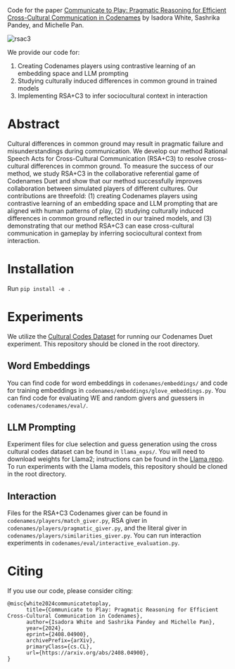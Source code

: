 Code for the paper [Communicate to Play: Pragmatic Reasoning for Efficient Cross-Cultural Communication in Codenames](https://arxiv.org/abs/2408.04900) by Isadora White, Sashrika Pandey, and Michelle Pan.

![rsac3](https://github.com/user-attachments/assets/38314436-d110-4021-bdc9-1a30a0923014)

We provide our code for:
1. Creating Codenames players using contrastive learning of an embedding space and LLM prompting
2. Studying culturally induced differences in common ground in trained models
3. Implementing RSA+C3 to infer sociocultural context in interaction

# Abstract
Cultural differences in common ground may result in pragmatic failure and misunderstandings during communication. We develop our method Rational Speech Acts for Cross-Cultural Communication (RSA+C3) to resolve cross-cultural differences in common ground. To measure the success of our method, we study RSA+C3 in the collaborative referential game of Codenames Duet and show that our method successfully improves collaboration between simulated players of different cultures. Our contributions are threefold: (1) creating Codenames players using contrastive learning of an embedding space and LLM prompting that are aligned with human patterns of play, (2) studying culturally induced differences in common ground reflected in our trained models, and (3) demonstrating that our method RSA+C3 can ease cross-cultural communication in gameplay by inferring sociocultural context from interaction.

# Installation
Run ```pip install -e .```

# Experiments

We utilize the [Cultural Codes Dataset](https://github.com/SALT-NLP/codenames) for running our Codenames Duet experiment. This repository should be cloned in the root directory.

## Word Embeddings
You can find code for word embeddings in `codenames/embeddings/` and code for training embeddings in `codenames/embeddings/glove_embeddings.py`. You can find code for evaluating WE and random givers and guessers in `codenames/codenames/eval/`.

## LLM Prompting
Experiment files for clue selection and guess generation using the cross cultural codes dataset can be found in `llama_exps/`. You will need to download weights for Llama2; instructions can be found in the [Llama repo](https://github.com/meta-llama/llama). To run experiments with the Llama models, this repository should be cloned in the root directory.

## Interaction
Files for the RSA+C3 Codenames giver can be found in `codenames/players/match_giver.py`, RSA giver in `codenames/players/pragmatic_giver.py`, and the literal giver in `codenames/players/similarities_giver.py`. You can run interaction experiments in `codenames/eval/interactive_evaluation.py`. 

# Citing
If you use our code, please consider citing:
```
@misc{white2024communicatetoplay,
      title={Communicate to Play: Pragmatic Reasoning for Efficient Cross-Cultural Communication in Codenames}, 
      author={Isadora White and Sashrika Pandey and Michelle Pan},
      year={2024},
      eprint={2408.04900},
      archivePrefix={arXiv},
      primaryClass={cs.CL},
      url={https://arxiv.org/abs/2408.04900}, 
}
```
